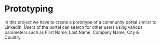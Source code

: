 # Prototyping
In this project we have to create a prototype of a community portal similar to LinkedIn.  Users of the portal can search for other users using various parameters such as First Name, Last Name, Company Name, City &amp; Country. 
